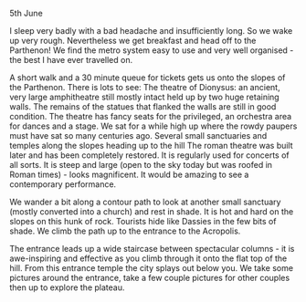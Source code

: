 5th June

I sleep very badly with a bad headache and insufficiently long. So we wake up very rough. Nevertheless we get breakfast and head off to the Parthenon! We find the metro system easy to use and very well organised - the best I have ever travelled on.

A short walk and a 30 minute queue for tickets gets us onto the slopes of the Parthenon. There is lots to see:
The theatre of Dionysus: an ancient, very large amphitheatre still mostly intact held up by two huge retaining walls. The remains of the statues that flanked the walls are still in good condition. The theatre has fancy seats for the privileged, an orchestra area for dances and a stage. We sat for a while high up where the rowdy paupers must have sat so many centuries ago.
Several small sanctuaries and temples along the slopes heading up to the hill
The roman theatre was built later and has been completely restored. It is regularly used for concerts of all sorts. It is steep and large (open to the sky today but was roofed in Roman times) - looks magnificent. It would be amazing to see a contemporary performance.

We wander a bit along a contour path to look at another small sanctuary (mostly converted into a church) and rest in shade. It is hot and hard on the slopes on this hunk of rock. Tourists hide like Dassies in the few bits of shade. We climb the path up to the entrance to the Acropolis.


The entrance leads up a wide staircase between spectacular columns - it is awe-inspiring and effective as you climb through it onto the flat top of the hill. From this entrance temple the city splays out below you. We take some pictures around the entrance, take a few couple pictures for other couples then up to explore the plateau.
